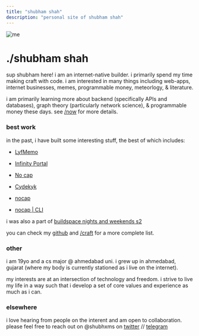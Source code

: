```yaml
---
title: "shubham shah"
description: "personal site of shubham shah"
---
```




![me](/photos/catwhite.jpg)
# ./shubham shah
sup shubham here! i am an internet-native builder. i primarily spend my time making craft with code. i am interested in many things including web-apps, internet businesses, memes, programmable money, meteorlogy, & literature.

i am primarily learning more about backend (specifically APIs and databases), graph theory (particularly network science), & programmable money these days. see [/now](/now) for more details.


### best work

in the past, i have built some interesting stuff, the best of which includes:
* [LyfMemo](https://lyfmemo.vercel.app/)
 
* [Infinity Portal](https://infinityportal.vercel.app/)
 
* [No cap](https://no-cap.vercel.app/)
 
* [Cydekyk](https://cydekyk.vercel.app/)

* [nocap](https://no-cap.netlify.app/)

* [nocap | CLI](https://gtihub.com/shubhxms/nocap)
 

i was also a part of [buildspace nights and weekends s2](https://buildspace.so/nights-weekends)

you can check my [github](https://github.com/shubhxms) and [/craft](/craft) for a more complete list.


### other
i am 19yo and a cs major @ ahmedabad uni. i grew up in ahmedabad, gujarat (where my body is currently stationed as i live on the internet).

my interests are at an intersection of technology and freedom. i strive to live my life in a way such that i develop a set of core values and experience as much as i can.


### elsewhere
i love hearing from people on the interent and am open to collaboration. please feel free to reach out on @shubhxms on [twitter](https://twitter.com/shubhxms) // [telegram](https://telegram.dog/shubhxms)

